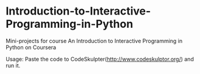 # Introduction-to-Interactive-Programming-in-Python
Mini-projects for course An Introduction to Interactive Programming in Python on Coursera

Usage: Paste the code to CodeSkulpter(http://www.codeskulptor.org/) and run it.
